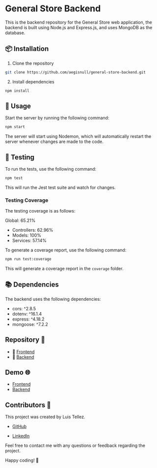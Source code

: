 # General Store Backend

This is the backend repository for the General Store web application, the backend is built using Node.js and Express.js, and uses MongoDB as the database.

## 📦 Installation

1. Clone the repository

```bash
git clone https://github.com/aegisnull/general-store-backend.git
```

2. Install dependencies

```bash
npm install
```

## 🚀 Usage

Start the server by running the following command:

```bash
npm start
```

The server will start using Nodemon, which will automatically restart the server whenever changes are made to the code.

## 🧪 Testing

To run the tests, use the following command:

```bash
npm test
```

This will run the Jest test suite and watch for changes.

### Testing Coverage

The testing coverage is as follows:

Global: 65.21%

- Controllers: 62.96%
- Models: 100%
- Services: 57.14%

To generate a coverage report, use the following command:

```bash
npm run test:coverage
```

This will generate a coverage report in the `coverage` folder.

## 📚 Dependencies

The backend uses the following dependencies:

- cors: ^2.8.5
- dotenv: ^16.1.4
- express: ^4.18.2
- mongoose: ^7.2.2

## Repository 📂

- 📁 [Frontend](https://github.com/aegisnull/general-store-frontend)
- 📁 [Backend](https://github.com/aegisnull/general-store-backend)

## Demo 🌐

- [Frontend](https://store-frontend-aegisnull.vercel.app)
- [Backend](https://general-store-backend-production-62ab.up.railway.app/)

## Contributors 🤝

This project was created by Luis Tellez.

- [GitHub](https://github.com/aegisnull)

- [LinkedIn](https://www.linkedin.com/in/luistellezv/)

Feel free to contact me with any questions or feedback regarding the project.

Happy coding! 🎉
